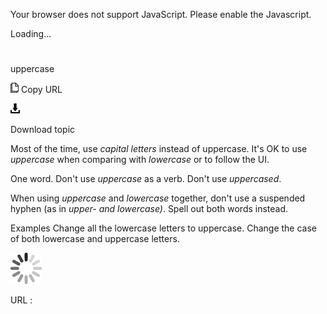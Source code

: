 Your browser does not support JavaScript. Please enable the Javascript.

Loading...

# 

uppercase

![Copy URL](uppercase_files/Copy.png)
Copy URL

![Download](uppercase_files/Download.png)

Download topic

Most of the time, use *capital letters* instead of uppercase. It's OK to use *uppercase* when comparing with *lowercase* or to follow the UI. 

One word. Don't use *uppercase* as a verb. Don't use *uppercased*. 

When using *uppercase* and *lowercase* together, don't use a suspended hyphen (as in *upper- and lowercase)*. Spell out both words instead. 

Examples
Change all the lowercase letters to uppercase.
Change the case of both lowercase and uppercase letters. 

![In progress](uppercase_files/activity-large.gif)

URL :
